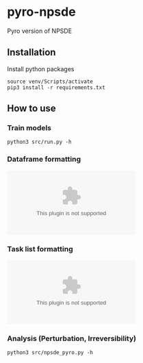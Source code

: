 # pyro-npsde

Pyro version of NPSDE

## Installation

Install python packages

```
source venv/Scripts/activate
pip3 install -r requirements.txt
```

## How to use

### Train models

```
python3 src/run.py -h
```

### Dataframe formatting

![dataframe_template.csv](data/dataframe_template.csv)

### Task list formatting

![pyro_template.csv](tasks/pyro_template.csv)

### Analysis (Perturbation, Irreversibility)

```
python3 src/npsde_pyro.py -h
```
